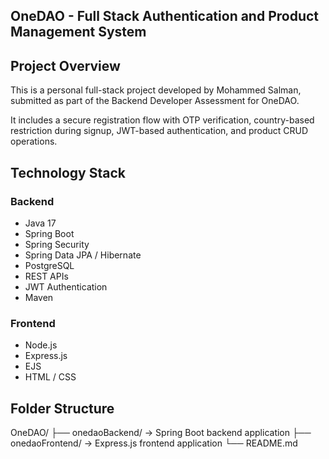 ## OneDAO - Full Stack Authentication and Product Management System

## Project Overview

This is a personal full-stack project developed by Mohammed Salman, submitted as part of the Backend Developer Assessment for OneDAO.

It includes a secure registration flow with OTP verification, country-based restriction during signup, JWT-based authentication, and product CRUD operations.

## Technology Stack

### Backend
- Java 17
- Spring Boot
- Spring Security
- Spring Data JPA / Hibernate
- PostgreSQL
- REST APIs
- JWT Authentication
- Maven

### Frontend
- Node.js
- Express.js
- EJS
- HTML / CSS

## Folder Structure
OneDAO/
├── onedaoBackend/ -> Spring Boot backend application
├── onedaoFrontend/ -> Express.js frontend application
└── README.md
